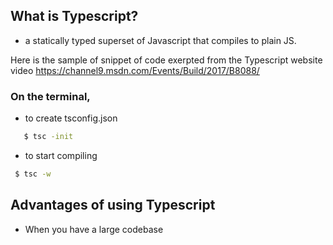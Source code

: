 ## What is Typescript?
  - a statically typed superset of Javascript that compiles to plain JS.
  
  Here is the sample of snippet of code exerpted from the Typescript website video https://channel9.msdn.com/Events/Build/2017/B8088/


### On the terminal,
  - to create tsconfig.json
  
 ```sh
    $ tsc -init
```
  - to start compiling
   ```sh
    $ tsc -w
```

## Advantages of using Typescript
- When you have a large codebase
